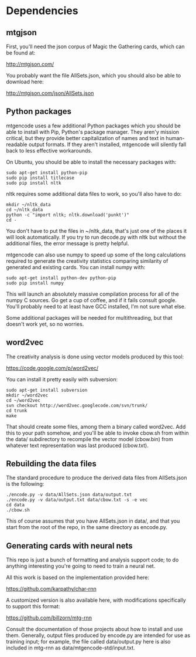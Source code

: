 Dependencies
======

## mtgjson

First, you'll need the json corpus of Magic the Gathering cards, which can be found at:

http://mtgjson.com/

You probably want the file AllSets.json, which you should also be able to download here:

http://mtgjson.com/json/AllSets.json

## Python packages

mtgencode uses a few additional Python packages which you should be able to install with Pip, Python's package manager. They aren'y mission critical, but they provide better capitalization of names and text in human-readable output formats. If they aren't installed, mtgencode will silently fall back to less effective workarounds.

On Ubuntu, you should be able to install the necessary packages with:

```
sudo apt-get install python-pip
sudo pip install titlecase
sudo pip install nltk
```

nltk requires some additional data files to work, so you'll also have to do:

```
mkdir ~/nltk_data
cd ~/nltk_data
python -c "import nltk; nltk.download('punkt')"
cd -
```

You don't have to put the files in ~/nltk_data, that's just one of the places it will look automatically. If you try to run decode.py with nltk but without the additional files, the error message is pretty helpful.

mtgencode can also use numpy to speed up some of the long calculations required to generate the creativity statistics comparing similarity of generated and existing cards. You can install numpy with:

```
sudo apt-get install python-dev python-pip
sudo pip install numpy
```

This will launch an absolutely massive compilation process for all of the numpy C sources. Go get a cup of coffee, and if it fails consult google. You'll probably need to at least have GCC installed, I'm not sure what else.

Some additional packages will be needed for multithreading, but that doesn't work yet, so no worries.

## word2vec

The creativity analysis is done using vector models produced by this tool:

https://code.google.com/p/word2vec/

You can install it pretty easily with subversion:

``` 
sudo apt-get install subversion
mkdir ~/word2vec
cd ~/word2vec
svn checkout http://word2vec.googlecode.com/svn/trunk/
cd trunk
make
```

That should create some files, among them a binary called word2vec. Add this to your path somehow, and you'll be able to invoke cbow.sh from within the data/ subdirectory to recompile the vector model (cbow.bin) from whatever text representation was last produced (cbow.txt).

## Rebuilding the data files

The standard procedure to produce the derived data files from AllSets.json is the following:

```
./encode.py -v data/AllSets.json data/output.txt
./encode.py -v data/output.txt data/cbow.txt -s -e vec
cd data
./cbow.sh
```

This of course assumes that you have AllSets.json in data/, and that you start from the root of the repo, in the same directory as encode.py.

## Generating cards with neural nets

This repo is just a bunch of formatting and analysis support code; to do anything interesting you're going to need to train a neural net.

All this work is based on the implementation provided here:

https://github.com/karpathy/char-rnn

A customized version is also available here, with modifications specifically to support this format:

https://github.com/billzorn/mtg-rnn

Consult the documentation of those projects about how to install and use them. Generally, output files produced by encode.py are intended for use as training input; for example, the file called data/output.py here is also included in mtg-rnn as data/mtgencode-std/input.txt.
